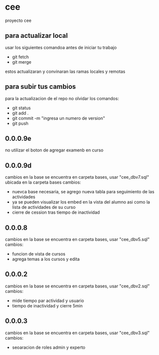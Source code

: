# cee
proyecto cee


## para actualizar local
usar los siguientes comandoa antes de iniciar tu trabajo
- git fetch
- git merge
  
estos actualizaran y convinaran las ramas locales y remotas


## para subir tus cambios
para la actualizacion de el repo no olvidar los comandos: 
- git status  
- git add .  
- git commit -m "ingresa un numero de version"
- git push

## 0.0.0.9e
no utilizar el boton de agregar examenb en curso

## 0.0.0.9d
cambios en la base 
    se encuentra en carpeta bases, usar "cee_dbv7.sql"
    ubicada en la carpeta bases
cambios:
- nuevca base necesaria, se agrego nueva tabla para seguimiento de las actividades
- ya se pueden visualizar los embed en la vista del alumno asi como la lista de actividades de su curso
- cierre de cession tras tiempo de inactividad

## 0.0.0.8
cambios en la base 
    se encuentra en carpeta bases, usar "cee_dbv5.sql"
cambios:
- funcion de vista de cursos
- agrega temas a los cursos y edita 

## 0.0.0.2
cambios en la base 
    se encuentra en carpeta bases, usar "cee_dbv2.sql"
cambios:
- mide tiempo par actividad y usuario
- tiempo de inactividad y cierre 5min

## 0.0.0.3
cambios en la base 
    se encuentra en carpeta bases, usar "cee_dbv3.sql"
cambios:
- seoaracion de roles admin y experto
